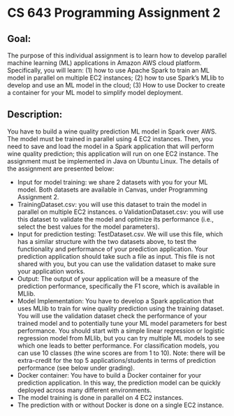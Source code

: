 # CS 643 Programming Assignment 2

## Goal: 
The purpose of this individual assignment is to learn how to develop parallel machine learning (ML)
applications in Amazon AWS cloud platform. Specifically, you will learn: (1) how to use Apache Spark to
train an ML model in parallel on multiple EC2 instances; (2) how to use Spark’s MLlib to develop and use
an ML model in the cloud; (3) How to use Docker to create a container for your ML model to simplify
model deployment.
## Description: 
You have to build a wine quality prediction ML model in Spark over AWS. The model must
be trained in parallel using 4 EC2 instances. Then, you need to save and load the model in a Spark
application that will perform wine quality prediction; this application will run on one EC2 instance. The
assignment must be implemented in Java on Ubuntu Linux. The details of the assignment are presented
below:
* Input for model training: we share 2 datasets with you for your ML model. Both datasets are
available in Canvas, under Programming Assignment 2.
* TrainingDataset.csv: you will use this dataset to train the model in parallel on multiple EC2
instances.
o ValidationDataset.csv: you will use this dataset to validate the model and optimize its
performance (i.e., select the best values for the model parameters).
* Input for prediction testing: TestDataset.csv. We will use this file, which has a similar structure
with the two datasets above, to test the functionality and performance of your prediction
application. Your prediction application should take such a file as input. This file is not shared with
you, but you can use the validation dataset to make sure your application works.
* Output: The output of your application will be a measure of the prediction performance, specifically
the F1 score, which is available in MLlib.
* Model Implementation: You have to develop a Spark application that uses MLlib to train for wine
quality prediction using the training dataset. You will use the validation dataset check the
performance of your trained model and to potentially tune your ML model parameters for best
performance. You should start with a simple linear regression or logistic regression model from
MLlib, but you can try multiple ML models to see which one leads to better performance. For
classification models, you can use 10 classes (the wine scores are from 1 to 10). Note: there will be
extra-credit for the top 5 applications/students in terms of prediction performance (see below under
grading).
* Docker container: You have to build a Docker container for your prediction application. In this
way, the prediction model can be quickly deployed across many different environments.
* The model training is done in parallel on 4 EC2 instances.
* The prediction with or without Docker is done on a single EC2 instance.

